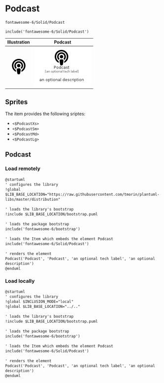 # Podcast


```text
fontawesome-6/Solid/Podcast
```

```text
include('fontawesome-6/Solid/Podcast')
```



| Illustration | Podcast |
| :---: | :---: |
| ![illustration for Illustration](../../fontawesome-6/Solid/Podcast.png) | ![illustration for Podcast](../../fontawesome-6/Solid/Podcast.Local.png) |



## Sprites
The item provides the following sriptes:

- `<$PodcastXs>`
- `<$PodcastSm>`
- `<$PodcastMd>`
- `<$PodcastLg>`





## Podcast

### Load remotely
```plantuml
@startuml
' configures the library
!global $LIB_BASE_LOCATION="https://raw.githubusercontent.com/tmorin/plantuml-libs/master/distribution"

' loads the library's bootstrap
!include $LIB_BASE_LOCATION/bootstrap.puml

' loads the package bootstrap
include('fontawesome-6/bootstrap')

' loads the Item which embeds the element Podcast
include('fontawesome-6/Solid/Podcast')

' renders the element
Podcast('Podcast', 'Podcast', 'an optional tech label', 'an optional description')
@enduml
```

### Load locally
```plantuml
@startuml
' configures the library
!global $INCLUSION_MODE="local"
!global $LIB_BASE_LOCATION="../.."

' loads the library's bootstrap
!include $LIB_BASE_LOCATION/bootstrap.puml

' loads the package bootstrap
include('fontawesome-6/bootstrap')

' loads the Item which embeds the element Podcast
include('fontawesome-6/Solid/Podcast')

' renders the element
Podcast('Podcast', 'Podcast', 'an optional tech label', 'an optional description')
@enduml
```

